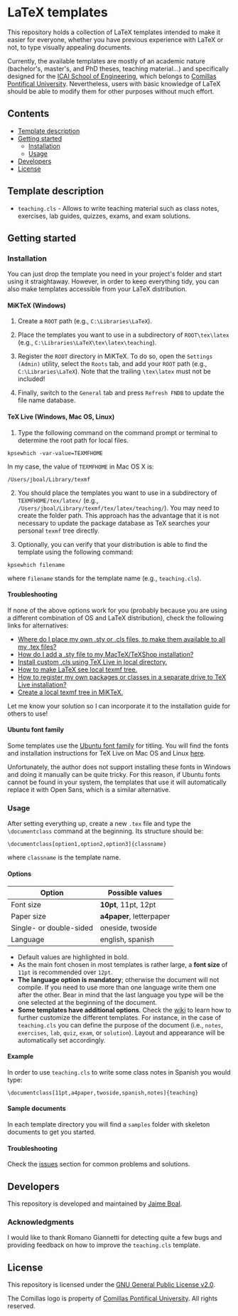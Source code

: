 # LaTeX templates
This repository holds a collection of LaTeX templates intended to make it easier for everyone, whether you have previous experience with LaTeX or not, to type visually appealing documents.

Currently, the available templates are mostly of an academic nature (bachelor's, master's, and PhD theses, teaching material...) and specifically designed for the [ICAI School of Engineering](http://icai.comillas.edu/), which belongs to [Comillas Pontifical University](http://comillas.edu/). Nevertheless, users with basic knowledge of LaTeX should be able to modify them for other purposes without much effort.

## Contents
- [Template description](#template-description)
- [Getting started](#getting-started)
  - [Installation](#installation)
  - [Usage](#usage)
- [Developers](#developers)
- [License](#license)

## Template description
- `teaching.cls` - Allows to write teaching material such as class notes, exercises, lab guides, quizzes, exams, and exam solutions.

## Getting started
### Installation
You can just drop the template you need in your project's folder and start using it straightaway. However, in order to keep everything tidy, you can also make templates accessible from your LaTeX distribution.

#### MiKTeX (Windows)
1. Create a `ROOT` path (e.g., `C:\Libraries\LaTeX`).

2. Place the templates you want to use in a subdirectory of `ROOT\tex\latex` (e.g., `C:\Libraries\LaTeX\tex\latex\teaching`).

3. Register the `ROOT` directory in MiKTeX. To do so, open the `Settings (Admin)` utility, select the `Roots` tab, and add your `ROOT` path (e.g., `C:\Libraries\LaTeX`). Note that the trailing `\tex\latex` must not be included!

4. Finally, switch to the `General` tab and press `Refresh FNDB` to update the file name database.

#### TeX Live (Windows, Mac OS, Linux)
1. Type the following command on the command prompt or terminal to determine the root path for local files.

  ```
  kpsewhich -var-value=TEXMFHOME
  ```

  In my case, the value of `TEXMFHOME` in Mac OS X is:

  ```
  /Users/jboal/Library/texmf
  ```

2. You should place the templates you want to use in a subdirectory of `TEXMFHOME/tex/latex/` (e.g., `/Users/jboal/Library/texmf/tex/latex/teaching/`). You may need to create the folder path. This approach has the advantage that it is not necessary to update the package database as TeX searches your personal `texmf` tree directly.

3. Optionally, you can verify that your distribution is able to find the template using the following command:

  ```
  kpsewhich filename
  ```

  where `filename` stands for the template name (e.g., `teaching.cls`).

#### Troubleshooting
If none of the above options work for you (probably because you are using a different combination of OS and LaTeX distribution), check the following links for alternatives:
- [Where do I place my own .sty or .cls files, to make them available to all my .tex files?](http://tex.stackexchange.com/questions/1137/where-do-i-place-my-own-sty-or-cls-files-to-make-them-available-to-all-my-te)
- [How do I add a .sty file to my MacTeX/TeXShop installation?](http://tex.stackexchange.com/questions/10252/how-do-i-add-a-sty-file-to-my-mactex-texshop-installation)
- [Install custom .cls using TeX Live in local directory.](http://tex.stackexchange.com/questions/96976/install-custom-cls-using-tex-live-in-local-directory)
- [How to make LaTeX see local texmf tree.](http://tex.stackexchange.com/questions/30494/how-to-make-latex-see-local-texmf-tree)
- [How to register my own packages or classes in a separate drive to TeX Live installation?](http://tex.stackexchange.com/questions/20160/how-to-register-my-own-packages-or-classes-in-a-separate-drive-to-tex-live-insta)
- [Create a local texmf tree in MiKTeX.](http://tex.stackexchange.com/questions/69483/create-a-local-texmf-tree-in-miktex)

Let me know your solution so I can incorporate it to the installation guide for others to use!

#### Ubuntu font family
Some templates use the [Ubuntu font family](http://font.ubuntu.com/) for titling. You will find the fonts and installation instructions for TeX Live on Mac OS and Linux [here](https://github.com/tzwenn/ubuntu-latex-fonts).

Unfortunately, the author does not support installing these fonts in Windows and doing it manually can be quite tricky. For this reason, if Ubuntu fonts cannot be found in your system, the templates that use it will automatically replace it with Open Sans, which is a similar alternative.

### Usage
After setting everything up, create a new `.tex` file and type the `\documentclass` command at the beginning. Its structure should be:

```
\documentclass[option1,option2,option3]{classname}
```
where `classname` is the template name.

#### Options

| Option                  | Possible values          |
|-------------------------|--------------------------|
| Font size               | **10pt**, 11pt, 12pt     |
| Paper size              | **a4paper**, letterpaper |
| Single- or double-sided | oneside, twoside         |
| Language                | english, spanish         |

- Default values are highlighted in bold.
- As the main font chosen in most templates is rather large, a **font size** of `11pt` is recommended over `12pt`.
- **The language option is mandatory**; otherwise the document will not compile. If you need to use more than one language write them one after the other. Bear in mind that the last language you type will be the one selected at the beginning of the document.
- **Some templates have additional options**. Check the [wiki](https://github.com/jboalml/latex/wiki) to learn how to further customize the different templates. For instance, in the case of `teaching.cls` you can define the purpose of the document (i.e., `notes`, `exercises`, `lab`, `quiz`, `exam`, or `solution`). Layout and appearance will be automatically set accordingly.

#### Example
In order to use `teaching.cls` to write some class notes in Spanish you would type:

```
\documentclass[11pt,a4paper,twoside,spanish,notes]{teaching}
```

#### Sample documents
In each template directory you will find a `samples` folder with skeleton documents to get you started.

#### Troubleshooting
Check the [issues](https://github.com/jboalml/latex/issues) section for common problems and solutions.

## Developers
This repository is developed and maintained by [Jaime Boal](https://github.com/jboalml).

### Acknowledgments
I would like to thank Romano Giannetti for detecting quite a few bugs and providing feedback on how to improve the `teaching.cls` template.

## License
This repository is licensed under the [GNU General Public License v2.0](LICENSE.txt).

The Comillas logo is property of [Comillas Pontifical University](http://comillas.edu/). All rights reserved.
